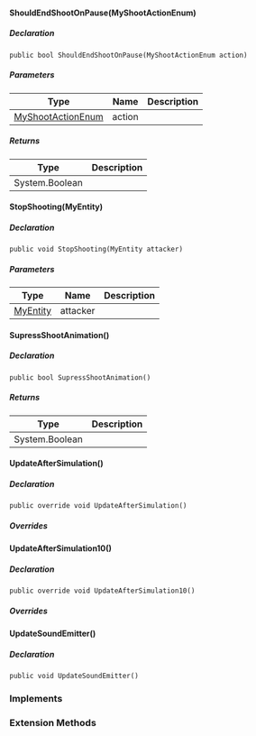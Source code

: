 #### ShouldEndShootOnPause(MyShootActionEnum)

##### Declaration

```
public bool ShouldEndShootOnPause(MyShootActionEnum action)
```

##### Parameters

| Type | Name | Description |
| --- | --- | --- |
| [MyShootActionEnum](https://keensoftwarehouse.github.io/SpaceEngineersModAPI/api/VRage.Game.ModAPI.MyShootActionEnum.html) | action |     |

##### Returns

| Type | Description |
| --- | --- |
| System.Boolean |     |

#### StopShooting(MyEntity)

##### Declaration

```
public void StopShooting(MyEntity attacker)
```

##### Parameters

| Type | Name | Description |
| --- | --- | --- |
| [MyEntity](https://keensoftwarehouse.github.io/SpaceEngineersModAPI/api/VRage.Game.Entity.MyEntity.html) | attacker |     |

#### SupressShootAnimation()

##### Declaration

```
public bool SupressShootAnimation()
```

##### Returns

| Type | Description |
| --- | --- |
| System.Boolean |     |

#### UpdateAfterSimulation()

##### Declaration

```
public override void UpdateAfterSimulation()
```

##### Overrides

#### UpdateAfterSimulation10()

##### Declaration

```
public override void UpdateAfterSimulation10()
```

##### Overrides

#### UpdateSoundEmitter()

##### Declaration

```
public void UpdateSoundEmitter()
```

### Implements

### Extension Methods